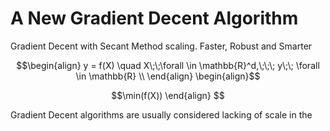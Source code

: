 # A New Gradient Decent Algorithm
Gradient Decent with Secant Method scaling. Faster, Robust and Smarter

```math
\begin{align}
y = f(X)   \quad      X\;\;\forall \in \mathbb{R}^d,\;\;\; y\;\; \forall \in \mathbb{R} \\
\end{align}
\begin{align}
```
```math
\min(f(X))
\end{align}

```

Gradient Decent algorithms are usually considered lacking of scale in the 
